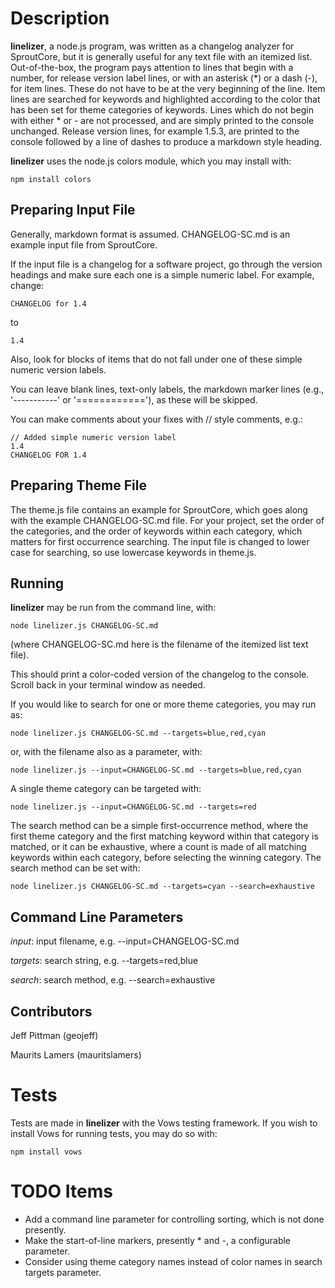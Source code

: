 Description
===============
**linelizer**, a node.js program, was written as a changelog analyzer for SproutCore, but it is generally useful for any text file with an itemized list. Out-of-the-box, the program pays attention to lines that begin with a number, for release version label lines, or with an asterisk (*) or a dash (-), for item lines. These do not have to be at the very beginning of the line. Item lines are searched for keywords and highlighted according to the color that has been set for theme categories of keywords. Lines which do not begin with either * or - are not processed, and are simply printed to the console unchanged. Release version lines, for example 1.5.3, are printed to the console followed by a line of dashes to produce a markdown style heading.

**linelizer** uses the node.js colors module, which you may install with:

	npm install colors

Preparing Input File
--------------------
Generally, markdown format is assumed. CHANGELOG-SC.md is an example input file from SproutCore.

If the input file is a changelog for a software project, go through the version headings and make sure each one is a simple numeric label. For example, change:

	CHANGELOG for 1.4

to

	1.4

Also, look for blocks of items that do not fall under one of these simple numeric version labels.

You can leave blank lines, text-only labels, the markdown marker lines (e.g., '-----------' or '============'), as these will be skipped.

You can make comments about your fixes with // style comments, e.g.:

	// Added simple numeric version label
	1.4
	CHANGELOG FOR 1.4

Preparing Theme File
--------------------
The theme.js file contains an example for SproutCore, which goes along with the example CHANGELOG-SC.md file. For your project, set the order of the categories, and the order of keywords within each category, which matters for first occurrence searching. The input file is changed to lower case for searching, so use lowercase keywords in theme.js.

Running
-------

**linelizer** may be run from the command line, with:

	node linelizer.js CHANGELOG-SC.md 

(where CHANGELOG-SC.md here is the filename of the itemized list text file).

This should print a color-coded version of the changelog to the console. Scroll back in your terminal window as needed.

If you would like to search for one or more theme categories, you may run as:

	node linelizer.js CHANGELOG-SC.md --targets=blue,red,cyan

or, with the filename also as a parameter, with:

	node linelizer.js --input=CHANGELOG-SC.md --targets=blue,red,cyan

A single theme category can be targeted with:

	node linelizer.js --input=CHANGELOG-SC.md --targets=red

The search method can be a simple first-occurrence method, where the first theme category and the first matching keyword within that category is matched, or it can be exhaustive, where a count is made of all matching keywords within each category, before selecting the winning category. The search method can be set with:

    node linelizer.js CHANGELOG-SC.md --targets=cyan --search=exhaustive

Command Line Parameters
-----------------------

*input*: input filename, e.g. --input=CHANGELOG-SC.md

*targets*: search string, e.g. --targets=red,blue

*search*: search method, e.g. --search=exhaustive

Contributors
------------

Jeff Pittman (geojeff)

Maurits Lamers (mauritslamers)

Tests
=====
Tests are made in **linelizer** with the Vows testing framework. If you wish to install Vows for running tests, you may do so with:

	npm install vows

TODO Items
==========
* Add a command line parameter for controlling sorting, which is not done presently.
* Make the start-of-line markers, presently * and -, a configurable parameter.
* Consider using theme category names instead of color names in search targets parameter.

